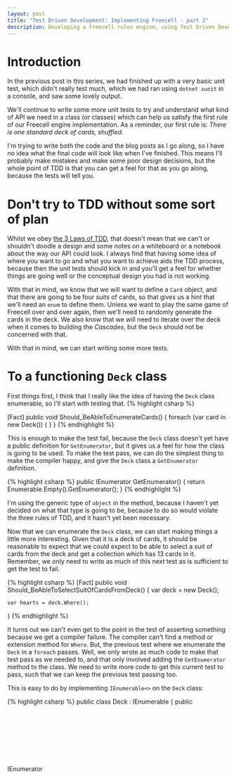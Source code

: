 ```yaml
---
layout: post
title: "Test Driven Development: Implementing Freecell - part 2"
description: Developing a Freecell rules engine, using Test Driven Development in csharp - part 2
---
```

# Introduction
In the previous post in this series, we had finished up with a very basic unit test, which didn't really test much, which we had ran using `dotnet xunit` in a console, and saw some lovely output.

We'll continue to write some more unit tests to try and understand what kind of API we need in a class (or classes) which can help us satisfy the first rule of our Freecell engine implementation. As a reminder, our first rule is: _There is one standard deck of cards, shuffled_.

I'm trying to write both the code and the blog posts as I go along, so I have no idea what the final code will look like when I've finished. This means I'll probably make mistakes and make some poor design decisions, but the whole point of TDD is that you can get a feel for that as you go along, because the tests will tell you. 

# Don't try to TDD without some sort of plan
Whilst we obey [the 3 Laws of TDD](http://butunclebob.com/ArticleS.UncleBob.TheThreeRulesOfTdd), that doesn't mean that we can't or shouldn't doodle a design and some notes on a whiteboard or a notebook about the way our API could look. I always find that having some idea of where you want to go and what you want to achieve aids the TDD process, because then the unit tests should kick in and you'll get a feel for whether things are going well or the conceptual design you had is not working.

With that in mind, we know that we will want to define a `Card` object, and that there are going to be four suits of cards, so that gives us a hint that we'll need an `enum` to define them. Unless we want to play the same game of Freecell over and over again, then we'll need to randomly generate the cards in the deck. We also know that we will need to iterate over the deck when it comes to building the _Cascades_, but the `Deck` should not be concerned with that.

With that in mind, we can start writing some more tests.

# To a functioning `Deck` class

First things first, I think that I really like the idea of having the `Deck` class enumerable, so I'll start with testing that.
{% highlight csharp %}

[Fact]
public void Should_BeAbleToEnumerateCards()
{
    foreach (var card in new Deck())
    {
    }
}
{% endhighlight %}

This is enough to make the test fail, because the `Deck` class doesn't yet have a public definition for `GetEnumerator`, but it gives us a feel for how the class is going to be used. To make the test pass, we can do the simplest thing to make the compiler happy, and give the `Deck` class a `GetEnumerator` definition.

{% highlight csharp %}
public IEnumerator<object> GetEnumerator()
{
    return Enumerable.Empty<object>().GetEnumerator();
}
{% endhighlight %}

I'm using the generic type of `object` in the method, because I haven't yet decided on what that type is going to be, because to do so would violate the three rules of TDD, and it hasn't yet been necessary.

Now that we can enumerate the `Deck` class, we can start making things a little more interesting. Given that it is a deck of cards, it should be reasonable to expect that we could expect to be able to select a suit of cards from the deck and get a collection which has 13 cards in it. Remember, we only need to write as much of this next test as is sufficient to get the test to fail.

{% highlight csharp %}
[Fact]
public void Should_BeAbleToSelectSuitOfCardsFromDeck()
{
    var deck = new Deck();

    var hearts = deck.Where();
}
{% endhighlight %}

It turns out we can't even get to the point in the test of asserting something because we get a compiler failure. The compiler can't find a method or extension method for `Where`. But, the previous test where we enumerate the `Deck` in a `foreach` passes. Well, we only wrote as much code to make that test pass as we needed to, and that only involved adding the `GetEnumerator` method to the class. We need to write more code to get this current test to pass, such that we can keep the previous test passing too.

This is easy to do by implementing `IEnumerable<>` on the `Deck` class:

{% highlight csharp %}
public class Deck : IEnumerable<object>
{
    public IEnumerator<object> GetEnumerator()
    {
        foreach (var card in _cards)
        {
            yield return card;
        }
    }

    IEnumerator IEnumerable.GetEnumerator() => GetEnumerator();
}
{% endhighlight %}

I've cut some of the other code out of the class so that you can see just the detail of the implementation. The second explicitly implemented `IEnumerable.GetEnumerator` is there because `IEnumerable<>` inherits from it, so it must be implemented, but as you can see, we can just fastward to the genericly implemented method. With that done, we can now add `using System.Linq;` to the `Deck` class so that we can use the `Where` method.

{% highlight csharp %}
var deck = new Deck();

var hearts = deck.Where(x => x.Suit == Suit.Hearts);
{% endhighlight %}

This is where the implementation is going to start getting a little more complicated that the actual tests. Obviously in order to make the test pass, we need to add an actual `Card` class and give it a property which can use to select the correct suit of cards.

{% highlight csharp %}
public enum Suit
{
    Clubs,
    Diamonds,
    Hearts,
    Spades
}

public class Card
{
    public Suit Suit { get; set; }
}
{% endhighlight %}

After writing this, we can then change the enumerable implementation in the `Deck` class to `public class Deck : IEnumerable<Deck>`, and the test will now compile. Now we can actually assert the intent of the test:

{% highlight csharp %}
[Fact]
public void Should_BeAbleToSelectSuitOfCardsFromDeck()
{
    var deck = new Deck();

    var hearts = deck.Select(x => x.Suit == Suit.Hearts);

    hearts.Should().HaveCount(13);
}
{% endhighlight %}

# Conclusion
In this post, I talked through several iterations of the TDD loop, based on the 3 Rules of TDD, in some detail. An interesting discussion that always rears its head at this point is: Do you need to follow the 3 rules so excruciatingly religously? I don't really know the answer to that. Certainly I always had it in my head that I would need a `Card` class, and that would necessitate a `Suit` enum, as these are pretty obvious things when thinking about the concept of a class which models a deck of cards. Could I have taken a short cut, written everything and then wrote the tests to test the implementation (as it stands)? Probably, for something so trivial.

In the next post, I will write some more tests to continue building the `Deck` class.
